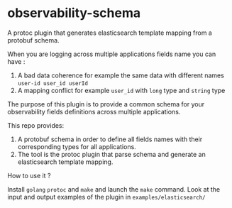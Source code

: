 # observability-schema
A protoc plugin that generates elasticsearch template mapping from a protobuf schema.

When you are logging across multiple applications fields name you can have :
1. A bad data coherence for example the same data with different names `user-id user_id userId`
2. A mapping conflict for example `user_id` with `long` type and `string` type

The purpose of this plugin is to provide a common schema for your observability fields definitions across multiple applications.

This repo provides:

1. A protobuf schema in order to define all fields names with their corresponding types for all applications.
2. The tool is the protoc plugin that parse schema and generate an elasticsearch template mapping.

How to use it ?

Install `golang` `protoc` and `make` and launch the `make` command.
Look at the input and output examples of the plugin  in `examples/elasticsearch/`